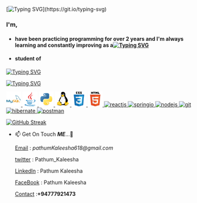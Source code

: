 [![Typing SVG](https://readme-typing-svg.herokuapp.com?font=Fira+Code&size=22&pause=1000&color=2786B6&vCenter=true&width=520&lines=%F0%9F%91%8B+Hi%2C+I%E2%80%99m+%F0%9F%98%8A+Pathum_Kaleesha+%F0%9F%98%8A;%F0%9F%91%80+I%E2%80%99m+interested+in+Resolving+problems.)](https://git.io/typing-svg)

### I'm,
- #### have been practicing programming for over 2 years and I'm always learning and constantly improving as a[![Typing SVG](https://readme-typing-svg.herokuapp.com?font=Fira+Code&pause=2500&color=0E0205&vCenter=true&width=257&lines=Full-stack+Developer)](https://git.io/typing-svg)
- #### student of
[![Typing SVG](https://readme-typing-svg.herokuapp.com?font=Fira+Code&pause=2500&color=1BD0FF&vCenter=true&width=481&lines=IJSE+%7C+Institute+of+Software+Engineering)](https://git.io/typing-svg)


[![Typing SVG](https://readme-typing-svg.herokuapp.com?font=Fira+Code&size=18&pause=2500&color=B61B3E&vCenter=true&width=520&lines=Languages+and+Tools%3A)](https://git.io/typing-svg)

<a href="https://www.mysql.com/" target="_blank"> <img src="https://raw.githubusercontent.com/devicons/devicon/master/icons/mysql/mysql-original-wordmark.svg" alt="mysql" width="40" height="40"/> </a>
<a href="https://www.java.com" target="_blank"> <img src="https://raw.githubusercontent.com/devicons/devicon/master/icons/java/java-original.svg" alt="java" width="40" height="40"/> </a></a></a> 
<a href="https://www.python.org" target="_blank"> <img src="https://raw.githubusercontent.com/devicons/devicon/master/icons/python/python-original.svg" alt="python" width="40" height="40"/> </a>
<a href="https://www.linux.org/" target="_blank"> <img src="https://raw.githubusercontent.com/devicons/devicon/master/icons/linux/linux-original.svg" alt="linux" width="40" height="40"/> </a>
<a href="https://www.w3schools.com/css/" target="_blank"> <img src="https://raw.githubusercontent.com/devicons/devicon/master/icons/css3/css3-original-wordmark.svg" alt="css3" width="40" height="40"/> </a>
<a href="https://www.w3.org/html/" target="_blank"> <img src="https://raw.githubusercontent.com/devicons/devicon/master/icons/html5/html5-original-wordmark.svg" alt="html5" width="40" height="40"/> </a>
<a href="https://reactjs.com/" target="_blank"> <img src="https://www.vectorlogo.zone/logos/reactjs/reactjs-icon.svg" alt="reactjs" width="40" height="40"/> </a>
<a href="https://springio.com/" target="_blank"> <img src="https://www.vectorlogo.zone/logos/springio/springio-icon.svg" alt="springio" width="40" height="40"/> </a>
<a href="https://nodejs.com/" target="_blank"> <img src="https://www.vectorlogo.zone/logos/nodejs/nodejs-horizontal.svg" alt="nodejs" width="60" height="50"/> </a>
<a href="https://git-scm.com/" target="_blank"> <img src="https://www.vectorlogo.zone/logos/git-scm/git-scm-icon.svg" alt="git" width="40" height="40"/> </a>
<a href="https://hibernate.com/" target="_blank"> <img src="https://www.vectorlogo.zone/logos/hibernate/hibernate-icon.svg" alt="hibernate" width="40" height="40"/> </a>
<a href="https://postman.com" target="_blank"> <img src="https://www.vectorlogo.zone/logos/getpostman/getpostman-icon.svg" alt="postman" width="40" height="40"/> </a>





[![GitHub Streak](https://github-readme-streak-stats.herokuapp.com?user=pathum456&theme=bear&hide_border=true&fire=DD2727&ring=112AFF&dates=3BDDDD&currStreakLabel=94ABDD)](https://git.io/streak-stats)       
- 📫 Get On Touch **_ME_**...🛂
        
    [Email](gmail.com) : _pathumKaleesha618@gmail.com_
  
    [twitter](https://twitter.com/Pathum_Kaleesha) : Pathum_Kaleesha
    
    [LinkedIn](https://www.linkedin.com/in/pathum-kaleesha-166a15225/) : Pathum Kaleesha
  
    [FaceBook](https://www.facebook.com/profile.php?id=100074316473313) : Pathum Kaleesha
  
    [Contact]() :__+94777921473__
 
  
